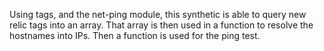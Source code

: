 Using tags, and the net-ping module, this synthetic is able to query new relic tags into an array. That array is then used in a function to resolve the hostnames into IPs. Then a function is used for the ping test.